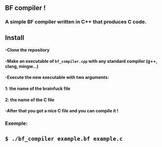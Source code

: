## BF compiler !
### A simple BF compiler written in C++ that produces C code. 
## Install
#### -Clone the repository
#### -Make an executable of `bf_compiler.cpp` with any standard compiler (g++, clang, mingw...)
#### -Execute the new executable with two arguments:
####  1: the name of the brainfuck file
####  2: the name of the C file
#### -After that you got a nice C file and you can compile it !
###
###  Exemple:
##   ```$ ./bf_compiler example.bf example.c```
